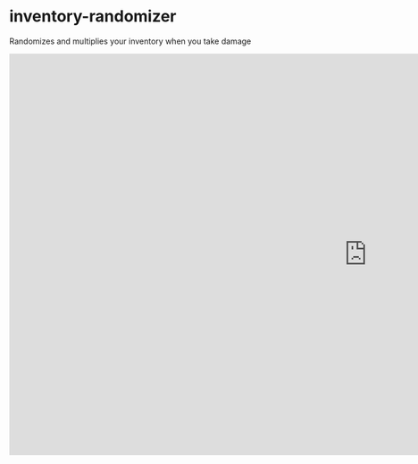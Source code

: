# inventory-randomizer
 Randomizes and multiplies your inventory when you take damage
 <iframe width="1280" height="720" src="https://www.youtube.com/embed/DYGqVSwvtUc" title="Minecraft, aber Inventar wird Random & Multipliziert bei Schaden" frameborder="0" allow="accelerometer; autoplay; clipboard-write; encrypted-media; gyroscope; picture-in-picture" allowfullscreen></iframe>